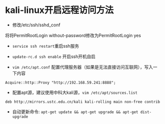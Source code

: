 # kali-linux开启远程访问方法

* 修改/etc/ssh/sshd_conf

将将PermitRootLogin without-password修改为PermitRootLogin yes

* `service ssh restart`重启ssh服务


* `update-rc.d ssh enable` 开启ssh开机自启

* `vim /etc/apt.conf` 配置代理服务器（如果是无法直接访问互联网），写入一下内容

```
Acquire::http::Proxy "http://192.168.59.241:8888";
```


* 配置apt源，建议使用中科大kali源，`vim /etc/apt/sources.list`

```
deb http://mirrors.ustc.edu.cn/kali kali-rolling main non-free contrib
```

* 自动更新命令: `apt-get update && apt-get upgrade && apt-get dist-upgrade`

